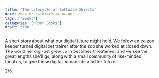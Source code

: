 ```yaml
---
title: "The Lifecycle of Software Objects"
date: 2022-07-24T01:40:14-04:00
tags: ["Books"]
categories: ["Poor Books"]
draft: true
---
```


A short story about what our digital future might hold. We follow an ex-zoo keeper turned digital pet trainer after the zoo she worked at closed down. The world her digi-pet grew up in becomes threatened, and we see the great lengths she'll go, along with a small community of like-minded fanatics, to give these digital humanoids a better future.

2/5.
